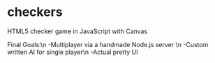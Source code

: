 checkers
========

HTML5 checker game in JavaScript with Canvas

Final Goals:\n
-Multiplayer via a handmade Node.js server \n
-Custom written AI for single player\n
-Actual pretty UI
